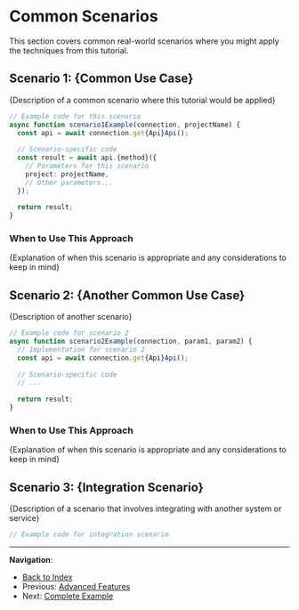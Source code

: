 # Common Scenarios

This section covers common real-world scenarios where you might apply the techniques from this tutorial.

## Scenario 1: {Common Use Case}

{Description of a common scenario where this tutorial would be applied}

```typescript
// Example code for this scenario
async function scenario1Example(connection, projectName) {
  const api = await connection.get{Api}Api();
  
  // Scenario-specific code
  const result = await api.{method}({
    // Parameters for this scenario
    project: projectName,
    // Other parameters...
  });
  
  return result;
}
```

### When to Use This Approach

{Explanation of when this scenario is appropriate and any considerations to keep in mind}

## Scenario 2: {Another Common Use Case}

{Description of another scenario}

```typescript
// Example code for scenario 2
async function scenario2Example(connection, param1, param2) {
  // Implementation for scenario 2
  const api = await connection.get{Api}Api();
  
  // Scenario-specific code
  // ...
  
  return result;
}
```

### When to Use This Approach

{Explanation of when this scenario is appropriate and any considerations to keep in mind}

## Scenario 3: {Integration Scenario}

{Description of a scenario that involves integrating with another system or service}

```typescript
// Example code for integration scenario
```

---

**Navigation**:
- [Back to Index](../index.md)
- Previous: [Advanced Features](./04-advanced-features.md)
- Next: [Complete Example](./06-complete-example.md) 